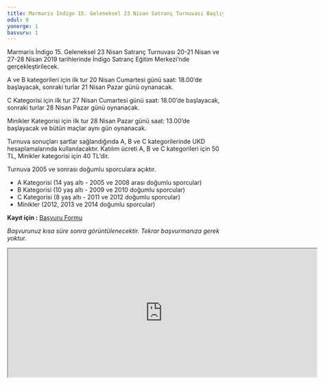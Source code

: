 ```yaml
---
title: Marmaris İndigo 15. Geleneksel 23 Nisan Satranç Turnuvası Başlıyor!
odul: 0
yonerge: 1
basvuru: 1
---
```


Marmaris İndigo 15. Geleneksel 23 Nisan Satranç Turnuvası 20-21 Nisan ve 27-28 Nisan 2019 tarihlerinde İndigo Satranç Eğitim Merkezi’nde gerçekleştirilecek.

A ve B kategorileri için ilk tur 20 Nisan Cumartesi günü saat: 18.00’de başlayacak, sonraki turlar 21 Nisan Pazar günü oynanacak.

C Kategorisi için ilk tur 27 Nisan Cumartesi günü saat: 18.00’de başlayacak, sonraki turlar 28 Nisan Pazar günü oynanacak.

Minikler Kategorisi için ilk tur 28 Nisan Pazar günü saat: 13.00’de başlayacak ve bütün maçlar aynı gün oynanacak.

Turnuva sonuçları şartlar sağlandığında A, B ve C kategorilerinde UKD hesaplamalarında kullanılacaktır. Katılım ücreti A, B ve C kategorileri için 50 TL, Minikler kategorisi için 40 TL’dir.

Turnuva 2005 ve sonrası doğumlu sporculara açıktır.

* A Kategorisi (14 yaş altı - 2005 ve 2008 arası doğumlu sporcular)
* B Kategorisi (10 yaş altı - 2009 ve 2010 doğumlu sporcular)
* C Kategorisi (8 yaş altı - 2011 ve 2012 doğumlu sporcular)
* Minikler (2012, 2013 ve 2014 doğumlu sporcular)

**Kayıt için :** <a href="https://forms.gle/NGJHmGW9hGAoJBsXA" target="_blank">Başvuru Formu</a>

_Başvurunuz kısa süre sonra görüntülenecektir. Tekrar başvurmanıza gerek yoktur._
<iframe src="https://docs.google.com/spreadsheets/d/e/2PACX-1vR3OnYYwly6ub4r9LbBaNZCJce7gUe1LDKOZaIh84xKKLyh2tv2Pv7ChKumHUbfa53ojQzSuqHqdaXB/pubhtml?widget=true&amp;headers=false" width="720" height="300">
